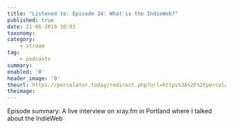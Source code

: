 ```yaml
---
title: "Listened to: Episode 24: What is the IndieWeb?"
published: true
date: 21-06-2019 10:03
taxonomy:
category:
	- stream
tag:
	- podcasts
summary:
enabled: '0'
header_image: '0'
theurl: https://percolator.today/redirect.php?url=https%3A%2F%2Fpercolator.today%2Fmedia%2FEpisode_24.mp3
theimage: 
--- 
```

Episode summary: A live interview on xray.fm in Portland where I talked about the IndieWeb
